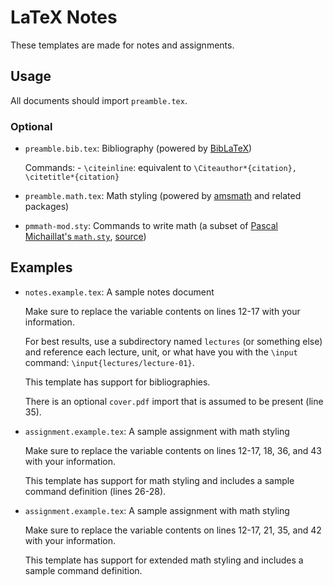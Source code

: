 # LaTeX Notes

These templates are made for notes and assignments.

## Usage

All documents should import `preamble.tex`.

### Optional

- `preamble.bib.tex`: Bibliography (powered by [BibLaTeX](https://ctan.org/pkg/biblatex))

    Commands:
      - `\citeinline`: equivalent to `\Citeauthor*{citation}, \citetitle*{citation}`

- `preamble.math.tex`: Math styling (powered by [amsmath](https://ctan.org/pkg/amsmath) and related
  packages)
- `pmmath-mod.sty`: Commands to write math (a subset of [Pascal Michaillat's `math.sty`](https://pascalmichaillat.org/e/),
  [source](https://github.com/pmichaillat/latex-math))

## Examples

- `notes.example.tex`: A sample notes document

  Make sure to replace the variable contents on lines 12-17 with your information.

  For best results, use a subdirectory named `lectures` (or something else) and reference each lecture,
  unit, or what have you with the `\input` command: `\input{lectures/lecture-01}`.

  This template has support for bibliographies.

  There is an optional `cover.pdf` import that is assumed to be present (line 35).

- `assignment.example.tex`: A sample assignment with math styling

  Make sure to replace the variable contents on lines 12-17, 18, 36, and 43 with your information.
  
  This template has support for math styling and includes a sample command definition (lines 26-28).
  
- `assignment.example.tex`: A sample assignment with math styling

  Make sure to replace the variable contents on lines 12-17, 21, 35, and 42 with your information.
  
  This template has support for extended math styling and includes a sample command definition.

